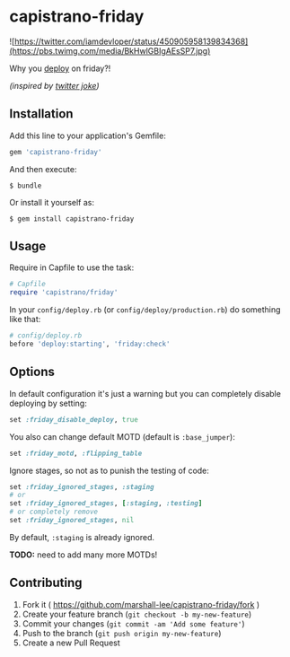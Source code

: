 # capistrano-friday

![https://twitter.com/iamdevloper/status/450905958139834368](https://pbs.twimg.com/media/BkHwlGBIgAEsSP7.jpg)

Why you [deploy](https://github.com/capistrano/capistrano) on friday?!

*(inspired by [twitter joke](https://twitter.com/yurykusik/status/556064634525204481))*

## Installation

Add this line to your application's Gemfile:

```ruby
gem 'capistrano-friday'
```

And then execute:

    $ bundle

Or install it yourself as:

    $ gem install capistrano-friday

## Usage

Require in Capfile to use the task:

```ruby
# Capfile
require 'capistrano/friday'
```

In your `config/deploy.rb` (or `config/deploy/production.rb`) do something like that:

```ruby
# config/deploy.rb
before 'deploy:starting', 'friday:check'
```

## Options

In default configuration it's just a warning but you can completely disable deploying by setting:

```ruby
set :friday_disable_deploy, true
```

You also can change default MOTD (default is `:base_jumper`):

```ruby
set :friday_motd, :flipping_table
```

Ignore stages, so not as to punish the testing of code:

```ruby
set :friday_ignored_stages, :staging
# or
set :friday_ignored_stages, [:staging, :testing]
# or completely remove
set :friday_ignored_stages, nil
```

By default, `:staging` is already ignored.

**TODO:** need to add many more MOTDs!

## Contributing

1. Fork it ( https://github.com/marshall-lee/capistrano-friday/fork )
2. Create your feature branch (`git checkout -b my-new-feature`)
3. Commit your changes (`git commit -am 'Add some feature'`)
4. Push to the branch (`git push origin my-new-feature`)
5. Create a new Pull Request
